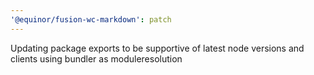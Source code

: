 ```yaml
---
'@equinor/fusion-wc-markdown': patch
---
```


Updating package exports to be supportive of latest node versions and clients using bundler as moduleresolution
